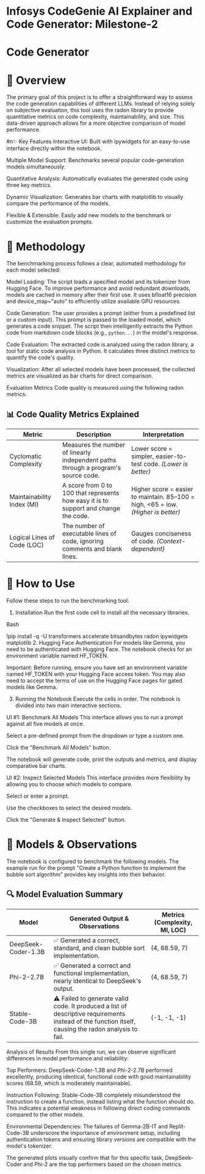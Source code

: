 # Infosys CodeGenie AI Explainer and Code Generator: Milestone-2
# Code Generator 
# 📜 Overview
The primary goal of this project is to offer a straightforward way to assess the code generation capabilities of different LLMs. Instead of relying solely on subjective evaluation, this tool uses the radon library to provide quantitative metrics on code complexity, maintainability, and size. This data-driven approach allows for a more objective comparison of model performance.

#n✨ Key Features
Interactive UI: Built with ipywidgets for an easy-to-use interface directly within the notebook.

Multiple Model Support: Benchmarks several popular code-generation models simultaneously.

Quantitative Analysis: Automatically evaluates the generated code using three key metrics.

Dynamic Visualization: Generates bar charts with matplotlib to visually compare the performance of the models.

Flexible & Extensible: Easily add new models to the benchmark or customize the evaluation prompts.

# 🔬 Methodology
The benchmarking process follows a clear, automated methodology for each model selected:

Model Loading: The script loads a specified model and its tokenizer from Hugging Face. To improve performance and avoid redundant downloads, models are cached in memory after their first use. It uses bfloat16 precision and device_map="auto" to efficiently utilize available GPU resources.

Code Generation: The user provides a prompt (either from a predefined list or a custom input). This prompt is passed to the loaded model, which generates a code snippet. The script then intelligently extracts the Python code from markdown code blocks (e.g., ```python...```) in the model's response.

Code Evaluation: The extracted code is analyzed using the radon library, a tool for static code analysis in Python. It calculates three distinct metrics to quantify the code's quality.

Visualization: After all selected models have been processed, the collected metrics are visualized as bar charts for direct comparison.

Evaluation Metrics
Code quality is measured using the following radon metrics:

## 📊 Code Quality Metrics Explained

| Metric                  | Description                                                                                   | Interpretation                                                                 |
|-------------------------|-----------------------------------------------------------------------------------------------|---------------------------------------------------------------------------------|
| Cyclomatic Complexity   | Measures the number of linearly independent paths through a program's source code.            | Lower score = simpler, easier-to-test code. *(Lower is better)*                |
| Maintainability Index (MI) | A score from 0 to 100 that represents how easy it is to support and change the code.       | Higher score = easier to maintain. 85–100 = high, <65 = low. *(Higher is better)* |
| Logical Lines of Code (LOC) | The number of executable lines of code, ignoring comments and blank lines.               | Gauges conciseness of code. *(Context-dependent)*                              |

# 🚀 How to Use
Follow these steps to run the benchmarking tool:

1. Installation
Run the first code cell to install all the necessary libraries.

Bash

!pip install -q -U transformers accelerate bitsandbytes radon ipywidgets matplotlib
2. Hugging Face Authentication
For models like Gemma, you need to be authenticated with Hugging Face. The notebook checks for an environment variable named HF_TOKEN.

Important: Before running, ensure you have set an environment variable named HF_TOKEN with your Hugging Face access token. You may also need to accept the terms of use on the Hugging Face pages for gated models like Gemma.

3. Running the Notebook
Execute the cells in order. The notebook is divided into two main interactive sections.

UI #1: Benchmark All Models
This interface allows you to run a prompt against all five models at once.

Select a pre-defined prompt from the dropdown or type a custom one.

Click the "Benchmark All Models" button.

The notebook will generate code, print the outputs and metrics, and display comparative bar charts.

UI #2: Inspect Selected Models
This interface provides more flexibility by allowing you to choose which models to compare.

Select or enter a prompt.

Use the checkboxes to select the desired models.

Click the "Generate & Inspect Selected" button.

# 🤖 Models & Observations
The notebook is configured to benchmark the following models. The example run for the prompt "Create a Python function to implement the bubble sort algorithm" provides key insights into their behavior.

## 🔍 Model Evaluation Summary

| Model              | Generated Output & Observations                                                                 | Metrics (Complexity, MI, LOC) |
|-------------------|--------------------------------------------------------------------------------------------------|-------------------------------|
| DeepSeek-Coder-1.3B | ✅ Generated a correct, standard, and clean bubble sort implementation.                          | (4, 68.59, 7)                 |
| Phi-2-2.7B         | ✅ Generated a correct and functional implementation, nearly identical to DeepSeek's output.     | (4, 68.59, 7)                 |
| Stable-Code-3B     | ⚠️ Failed to generate valid code. It produced a list of descriptive requirements instead of the function itself, causing the radon analysis to fail. | (-1, -1, -1)                
Analysis of Results
From this single run, we can observe significant differences in model performance and reliability:

Top Performers: DeepSeek-Coder-1.3B and Phi-2-2.7B performed excellently, producing identical, functional code with good maintainability scores (68.59, which is moderately maintainable).

Instruction Following: Stable-Code-3B completely misunderstood the instruction to create a function, instead listing what the function should do. This indicates a potential weakness in following direct coding commands compared to the other models.

Environmental Dependencies: The failures of Gemma-2B-IT and Replit-Code-3B underscore the importance of environment setup, including authentication tokens and ensuring library versions are compatible with the model's tokenizer.

The generated plots visually confirm that for this specific task, DeepSeek-Coder and Phi-2 are the top performers based on the chosen metrics.
